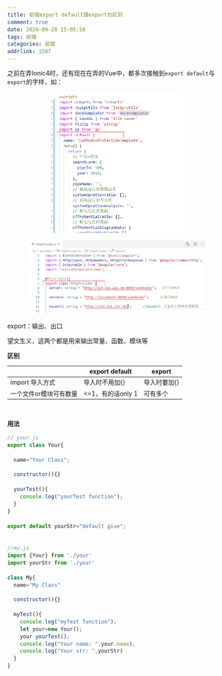 ```yaml
---
title: 前端export default跟export的区别
comment: true
date: 2020-09-28 15:05:58
tags: 前端
categories: 前端
addrlink: 1507
---
```


之前在弄Ionic4时，还有现在在弄的Vue中，都多次接触到`export default`与`export`的字样，如：

<div style="margin:auto; width:60%">

![img1](./前端export-default跟export的区别/1.png)

</div>

<div style="margin:auto; width:80%">

![img2](./前端export-default跟export的区别/2.png)

</div>


export：输出、出口

望文生义，这两个都是用来输出常量、函数、模块等

**区别**


|                        | export default    | export       |
| ---------------------- | ----------------- | ------------ |
| import 导入方式        | 导入时不用加{}    | 导入时要加{} |
| 一个文件or模块可有数量 | <=1，有的话only 1 | 可有多个     |

<br/>

**用法**

```javascript
// your.js
export class Your{

  name="Your Class";
  
  constructor(){}

  yourTest(){
    console.log("yourTest function");
  }
}

export default yourStr="default give"; 


//my.js
import {Your} from './your'
import yourStr from './your'

class My{
  name="My Class"

  constructor(){}

  myTest(){
    console.log("myTest function");
    let your=new Your();
    your.yourTest();
    console.log("Your name: ",your.name);
    console.log("Your str: ",yourStr)
  }
}
```

